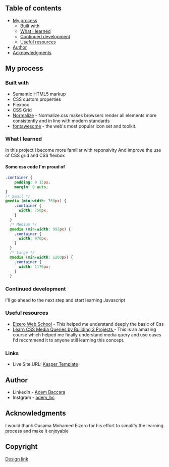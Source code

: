 ## Table of contents
- [My process](#my-process)
  - [Built with](#built-with)
  - [What I learned](#what-i-learned)
  - [Continued development](#continued-development)
  - [Useful resources](#useful-resources)
- [Author](#author)
- [Acknowledgments](#acknowledgments)







## My process

### Built with

- Semantic HTML5 markup
- CSS custom properties
- Flexbox
- CSS Grid
- [Normalize](https://necolas.github.io/normalize.css/) -  Normalize.css makes browsers render all elements more consistently and in line with modern standards
- [fontawesome](https://fontawesome.com) -  the web's most popular icon set and toolkit.

### What I learned

In this  project I become more familiar with reponsivity And improve the use of CSS grid and CSS flexbox 

#### Some css code I'm proud of
```css
.container {
    padding: 0 15px;
    margin: 0 auto;
}
/* Small */
@media (min-width: 768px) {
    .container {
      width: 750px;
    }
  }
  /* Medium */
  @media (min-width: 992px) {
    .container {
      width: 970px;
    }
  }
  /* Large */
  @media (min-width: 1200px) {
    .container {
      width: 1170px;
    }
  }
```

### Continued development

I'll go ahead to the next step and start learning Javascript



### Useful resources

- [Elzero Web School](https://elzero.org) - This helped me understand deeply the basic of Css
- [Learn CSS Media Queries by Building 3 Projects  ](https://www.youtube.com/watch?v=aook54SsfhY) - This is an amazing course which helped me finally understand media query and use cases I'd recommend it to anyone still learning this concept.

### Links


- Live Site URL: [Kasper Template](https://adembc.github.io/My-Second-Template/)

## Author

- Linkedin - [Adem Baccara](https://www.linkedin.com/in/adem-baccara-3452451b5/)
- Instgram - [adem_bc](https://www.instagram.com/adem_bc/)

## Acknowledgments

I would thank Ousama Mohamed Elzero for his effort to simplify the learning process and make it enjoyable

## Copyright 
[Design link](https://www.graphberry.com/item/kasper-one-page-psd-template)
  